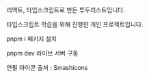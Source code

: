 리액트, 타입스크립트로 만든 투두리스트입니다.

타입스크립트 학습을 위해 진행한 개인 프로젝트입니다.

pnpm i
패키지 설치

pnpm dev
라이브 서버 구동

연필 아이콘 출처 : Smashicons